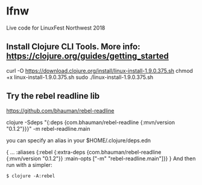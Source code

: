 # lfnw
Live code for LinuxFest Northwest 2018

## Install Clojure CLI Tools. More info: https://clojure.org/guides/getting_started

curl -O https://download.clojure.org/install/linux-install-1.9.0.375.sh
chmod +x linux-install-1.9.0.375.sh
sudo ./linux-install-1.9.0.375.sh

## Try the rebel readline lib

https://github.com/bhauman/rebel-readline

clojure -Sdeps "{:deps {com.bhauman/rebel-readline {:mvn/version \"0.1.2\"}}}" -m rebel-readline.main

you can specify an alias in your $HOME/.clojure/deps.edn

{
 ...
 :aliases {:rebel {:extra-deps {com.bhauman/rebel-readline {:mvn/version "0.1.2"}}
                   :main-opts  ["-m" "rebel-readline.main"]}}
}
And then run with a simpler:

    $ clojure -A:rebel

